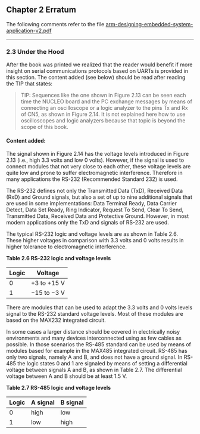 ## Chapter 2 Erratum

The following comments refer to the file [arm-designing-embedded-system-application-v2.pdf](https://armkeil.blob.core.windows.net/developer/Files/pdf/ebook/arm-designing-embedded-system-application-v2.pdf)

---

### 2.3 Under the Hood 

After the book was printed we realized that the reader would benefit if more insight on serial communications protocols based on UARTs is provided in this section.
The content added (see below) should be read after reading the TIP that states:

> TIP: Sequences like the one shown in Figure 2.13 can be seen each time the NUCLEO board and the PC exchange messages by means of connecting an oscilloscope or a logic analyzer to the pins Tx and Rx of CN5, as shown in Figure 2.14. It is not explained here how to use oscilloscopes and logic analyzers because that topic is beyond the scope of this book.

#### Content added:

The signal shown in Figure 2.14 has the voltage levels introduced in Figure 2.13 (i.e., high 3.3 volts and low 0 volts). However, if the signal is used to connect modules that not very close to each other, these voltage levels are quite low and prone to suffer electromagnetic interference. Therefore in many applications the RS-232 (Recommended Standard 232) is used. 

The RS-232 defines not only the Transmitted Data (TxD), Received Data (RxD) and Ground signals, but also a set of up to nine additional signals that are used in some implementations: Data Terminal Ready, Data Carrier Detect, Data Set Ready, Ring Indicator, Request To Send, Clear To Send, Transmitted Data, Received Data and Protective Ground. However, in most modern applications only the TxD and signals of RS-232 are used.

The typical RS-232 logic and voltage levels are as shown in Table 2.6. These higher voltages in comparison with 3.3 volts and 0 volts results in higher tolerance to electromagnetic interference.

**Table 2.6 RS-232 logic and voltage levels**

| Logic |   Voltage   |
| ----- | ----------- |
|   0   | +3 to +15 V |
|   1   | −15 to −3 V |

There are modules that can be used to adapt the 3.3 volts and 0 volts levels signal to the RS-232 standard voltage levels. Most of these modules are based on the MAX232 integrated circuit.

In some cases a larger distance should be covered in electrically noisy environments and many devices interconnected using as few cables as possible. In those scenarios the RS-485 standard can be used by means of modules based for example in the MAX485 integrated circuit. RS-485 has only two signals, namely A and B, and does not have a ground signal. In RS-485 the logic states 0 and 1 are signaled by means of setting a differential voltage between signals A and B, as shown in Table 2.7. The differential voltage between A and B should be at least 1.5 V.

**Table 2.7 RS-485 logic and voltage levels**

| Logic | A signal | B signal |
| ----- | -------- | -------- |
|   0   |   high   |   low    |
|   1   |   low    |   high   |
